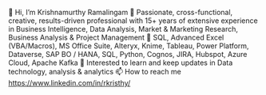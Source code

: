 👋 Hi, I’m Krishnamurthy Ramalingam
👀 Passionate, cross-functional, creative, results-driven professional with 15+ years of extensive experience in Business Intelligence, Data Analysis, Market & Marketing Research, Business Analysis & Project Management
🌱 SQL, Advanced Excel (VBA/Macros), MS Office Suite, Alteryx, Knime, Tableau, Power Platform, Dataverse, SAP BO / HANA, SQL, Python, Cognos, JIRA, Hubspot, Azure Cloud, Apache Kafka
💞️ Interested to learn and keep updates in Data technology, analysis & analytics
📫 How to reach me https://www.linkedin.com/in/rkristhy/
